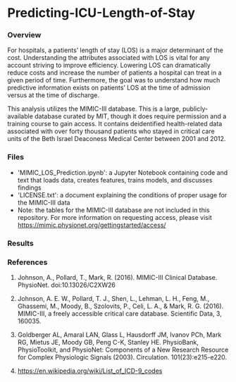 # Predicting-ICU-Length-of-Stay


### Overview
For hospitals, a patients’ length of stay (LOS) is a major determinant of the cost. Understanding the attributes associated with LOS is vital for any account striving to improve efficiency. Lowering LOS can dramatically reduce costs and increase the number of patients a hospital can treat in a given period of time. 
Furthermore, the goal was to understand how much predictive information exists on patients’ LOS at the time of admission versus at the time of discharge. 

This analysis utilizes the MIMIC-III database. This is a large, publicly-available database curated by MIT, though it does require permission and a training course to gain access. It contains deidentified health-related data associated with over forty thousand patients who stayed in critical care units of the Beth Israel Deaconess Medical Center between 2001 and 2012.


### Files
  * 'MIMIC_LOS_Prediction.ipynb': a Jupyter Notebook containing code and text that loads data, creates features, trains models, and discusses findings
  * 'LICENSE.txt': a document explaining the conditions of proper usage for the MIMIC-III data
  * Note: the tables for the MIMIC-III database are not included in this repository. For more information on requesting access, please visit     https://mimic.physionet.org/gettingstarted/access/

### Results



### References


  1. Johnson, A., Pollard, T., Mark, R. (2016). MIMIC-III Clinical Database. PhysioNet. doi:10.13026/C2XW26

  2. Johnson, A. E. W., Pollard, T. J., Shen, L., Lehman, L. H., Feng, M., Ghassemi, M., Moody, B., Szolovits, P., Celi, L. A., & Mark, R.      G. (2016). MIMIC-III, a freely accessible critical care database. Scientific Data, 3, 160035.

  3. Goldberger AL, Amaral LAN, Glass L, Hausdorff JM, Ivanov PCh, Mark RG, Mietus JE, Moody GB, Peng C-K, Stanley HE. PhysioBank,       PhysioToolkit, and PhysioNet: Components of a New Research Resource for Complex Physiologic Signals (2003). Circulation. 101(23):e215-e220.

  4. https://en.wikipedia.org/wiki/List_of_ICD-9_codes
